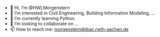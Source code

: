 - 👋 Hi, I’m @HWLMorgenstern
- 👀 I’m interested in Civil Engineering, Building Information Modeling, ...
- 🌱 I’m currently learning Python.
- 💞️ I’m looking to collaborate on ...
- 📫 How to reach me: morgenstern@ibac.rwth-aachen.de 

<!---
HWLMorgenstern/HWLMorgenstern is a ✨ special ✨ repository because its `README.md` (this file) appears on your GitHub profile.
You can click the Preview link to take a look at your changes.
--->
